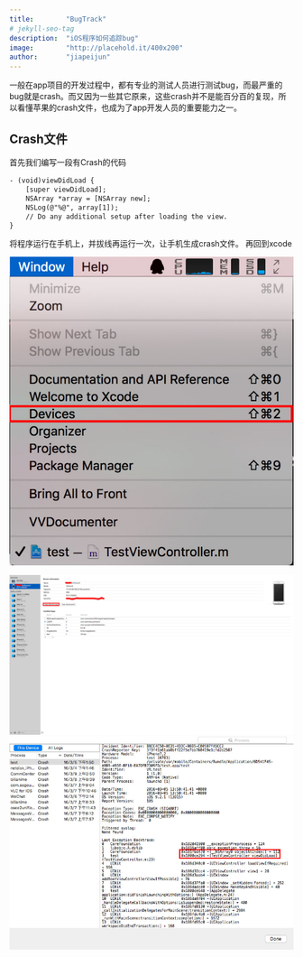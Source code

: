 ```yaml
---
title:        "BugTrack"
# jekyll-seo-tag
description:  "iOS程序如何追踪bug"
image:        "http://placehold.it/400x200"
author:       "jiapeijun"
---
```


<p class="lead">
一般在app项目的开发过程中，都有专业的测试人员进行测试bug，而最严重的bug就是crash。而又因为一些其它原来，这些crash并不是能百分百的复现，所以看懂苹果的crash文件，也成为了app开发人员的重要能力之一。
</p>

## Crash文件
首先我们编写一段有Crash的代码

```
- (void)viewDidLoad {
    [super viewDidLoad]; 
    NSArray *array = [NSArray new];
    NSLog(@"%@", array[1]);
    // Do any additional setup after loading the view.
}
```
将程序运行在手机上，并拔线再运行一次，让手机生成crash文件。
再回到xcode

![](media/201603081717.jpg)

![](media/201603091523.jpg)
![](media/201603091524.jpg)